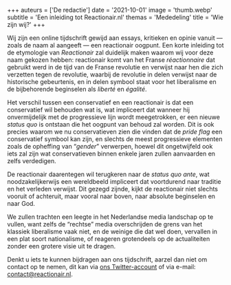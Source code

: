 +++
auteurs = ['De redactie']
date = '2021-10-01'
image = 'thumb.webp'
subtitle = 'Een inleiding tot Reactionair.nl'
themas = 'Mededeling'
title = 'Wie zijn wij?'
+++


Wij zijn een online tijdschrift gewijd aan essays, kritieken en opinie vanuit — zoals de naam al aangeeft — een reactionair oogpunt. Een korte inleiding tot de etymologie van _Reactionair_ zal duidelijk maken waarom wij voor deze naam gekozen hebben: reactionair komt van het Franse _réactionnaire_ dat gebruikt werd in de tijd van de Franse revolutie en verwijst naar hen die zich verzetten tegen de revolutie, waarbij de revolutie in delen verwijst naar de historische gebeurtenis, en in delen symbool staat voor het liberalisme en de bijbehorende beginselen als _liberté_ en _égalité_.

Het verschil tussen een conservatief en een reactionair is dat een conservatief wil behouden wat is, wat impliceert dat wanneer hij onvermijdelijk met de progressieve lijn wordt meegetrokken, er een nieuwe _status quo_ is ontstaan die het oogpunt van behoud zal worden. Dit is ook precies waarom we nu conservatieven zien die vinden dat de _pride flag_ een conservatief symbool kan zijn, en slechts de meest progressieve elementen zoals de opheffing van “_gender_” verwerpen, hoewel dit ongetwijfeld ook iets zal zijn wat conservatieven binnen enkele jaren zullen aanvaarden en zelfs verdedigen.

De reactionair daarentegen wil terugkeren naar de _status quo ante_, wat noodzakelijkerwijs een wereldbeeld impliceert dat voortdurend naar traditie en het verleden verwijst. Dit gezegd zijnde, kijkt de reactionair niet slechts vooruit of achteruit, maar vooral naar boven, naar absolute beginselen en naar God.

We zullen trachten een leegte in het Nederlandse media landschap op te vullen, want zelfs de “rechtse” media overschrijden de grens van het klassiek liberalisme vaak niet, en de weinige die dat wel doen, vervallen in een plat soort nationalisme, of reageren grotendeels op de actualiteiten zonder een grotere visie uit te dragen.

Denkt u iets te kunnen bijdragen aan ons tijdschrift, aarzel dan niet om contact op te nemen, dit kan via [ons Twitter-account](https://twitter.com/reactionairNL) of via e-mail: [contact@reactionair.nl](mailto:contact@reactionair.nl). 
